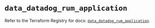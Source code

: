 # `data_datadog_rum_application`

Refer to the Terraform Registry for docs: [`data_datadog_rum_application`](https://registry.terraform.io/providers/datadog/datadog/3.36.1/docs/data-sources/rum_application).
